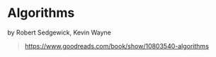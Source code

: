 # Algorithms

by Robert Sedgewick, Kevin Wayne

> <https://www.goodreads.com/book/show/10803540-algorithms>
